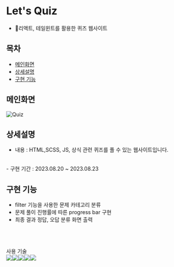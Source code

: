 # Let's Quiz
- 리액트, 테일윈트를 활용한 퀴즈 웹사이트

## 목차
- [메인화면](#메인화면)
- [상세설명](#상세설명)
- [구현 기능](#구현-기능)


## 메인화면
![Quiz](https://github.com/nahyunkim123/Quiz/assets/142788257/27616b7f-890d-421e-85de-958328aedabf)


## 상세설명
 - 내용 : HTML,SCSS, JS, 상식 관련 퀴즈를 풀 수 있는 웹사이트입니다.
<br>
 - 구현 기간 :  2023.08.20 ~ 2023.08.23

## 구현 기능

- filter 기능을 사용한 문제 카테고리 분류
- 문제 풀이 진행률에 따른 progress bar 구현
- 최종 결과 정답, 오답 분류 화면 출력

<br>
<br>
<br>
사용 기술
<br>
<img src="https://img.shields.io/badge/html5-%23E34F26.svg?style=for-the-badge&logo=html5&logoColor=white"><img src="https://img.shields.io/badge/css3-%231572B6.svg?style=for-the-badge&logo=css3&logoColor=white"><img src="https://img.shields.io/badge/javascript-F7DF1E?style=for-the-badge&logo=javascript&logoColor=black"><img src="https://img.shields.io/badge/React-61DAFB?style=flat-square&logo=React&logoColor=black"/><img src="https://img.shields.io/badge/Tailwind CSS-06B6D4?style=flat-square&logo=Tailwind CSS&logoColor=white"/>


